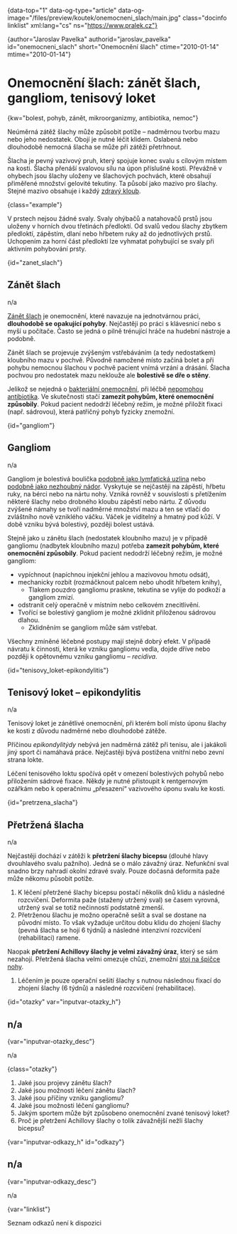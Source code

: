 
{data-top="1" data-og-type="article" data-og-image="/files/preview/koutek/onemocneni_slach/main.jpg" class="docinfo linklist" xml:lang="cs" ns="https://www.pralek.cz"}

{author="Jaroslav Pavelka" authorid="jaroslav\_pavelka" id="onemocneni\_slach" short="Onemocnění šlach" ctime="2010-01-14" mtime="2010-01-14"}

# Onemocnění šlach: zánět šlach, gangliom, tenisový loket

<!-- generated attribute kw by user_udpatekw.sh on 2019-01-10, do not edit -->

{kw="bolest, pohyb, zánět, mikroorganizmy, antibiotika, nemoc"}

Neúměrná zátěž šlachy může způsobit potíže – nadměrnou tvorbu mazu nebo jeho nedostatek. Obojí je nutné léčit klidem. Oslabená nebo dlouhodobě nemocná šlacha se může při zátěži přetrhnout.

Šlacha je pevný vazivový pruh, který spojuje konec svalu s cílovým místem na kosti. Šlacha přenáší svalovou sílu na úpon příslušné kosti. Převážně v ohybech jsou šlachy uloženy ve šlachových pochvách, které obsahují přiměřené množství gelovité tekutiny. Ta působí jako mazivo pro šlachy. Stejné mazivo obsahuje i každý [zdravý kloub][1].

{class="example"}

V prstech nejsou žádné svaly. Svaly ohýbačů a natahovačů prstů jsou uloženy v horních dvou třetinách předloktí. Od svalů vedou šlachy zbytkem předloktí, zápěstím, dlaní nebo hřbetem ruky až do jednotlivých prstů. Uchopením za horní část předloktí lze vyhmatat pohybující se svaly při aktivním pohybování prsty.

{id="zanet_slach"}

## Zánět šlach

n/a

[Zánět šlach][2] je onemocnění, které navazuje na jednotvárnou práci, **dlouhodobě se opakující pohyby**. Nejčastěji po práci s klávesnicí nebo s myší u počítače. Často se jedná o pilně trénující hráče na hudební nástroje a podobně.

Zánět šlach se projevuje zvýšeným vstřebáváním (a tedy nedostatkem) kloubního mazu v pochvě. Původně namožené místo začíná bolet a při pohybu nemocnou šlachou v pochvě pacient vnímá vrzání a drásání. Šlacha pochvou pro nedostatek mazu neklouže ale **bolestivě se dře o stěny**.

Jelikož se nejedná o [bakteriální onemocnění][3], při léčbě [nepomohou antibiotika][4]. Ve skutečnosti stačí **zamezit pohybům, které onemocnění způsobily**. Pokud pacient nedodrží léčebný režim, je možné přiložit fixaci (např. sádrovou), která patřičný pohyb fyzicky znemožní.

{id="gangliom"}

## Gangliom

n/a

Gangliom je bolestivá boulička [podobně jako lymfatická uzlina][5] nebo [podobně jako nezhoubný nádor][6]. Vyskytuje se nejčastěji na zápěstí, hřbetu ruky, na bérci nebo na nártu nohy. Vzniká rovněž v souvislosti s přetížením některé šlachy nebo drobného kloubu zápěstí nebo nártu. Z důvodu zvýšené námahy se tvoří nadměrné množství mazu a ten se vtlačí do zvláštního nově vzniklého váčku. Váček je viditelný a hmatný pod kůží. V době vzniku bývá bolestivý, později bolest ustává.

Stejně jako u zánětu šlach (nedostatek kloubního mazu) je v případě gangliomu (nadbytek kloubního mazu) potřeba **zamezit pohybům, které onemocnění způsobily**. Pokud pacient nedodrží léčebný režim, je možné gangliom:

  * vypíchnout (napíchnou injekční jehlou a mazivovou hmotu odsát),
  * mechanicky rozbít (rozmáčknout palcem nebo uhodit hřbetem knihy),
      * Tlakem pouzdro gangliomu praskne, tekutina se vylije do podkoží a gangliom zmizí.
  * odstranit celý operačně v místním nebo celkovém znecitlivění.
  * Tvořící se bolestivý gangliom je možné zklidnit přiloženou sádrovou dlahou.
      * Zklidněním se gangliom může sám vstřebat.

Všechny zmíněné léčebné postupy mají stejně dobrý efekt. V případě návratu k činnosti, která ke vzniku gangliomu vedla, dojde dříve nebo později k opětovnému vzniku gangliomu – _recidiva_.

{id="tenisovy_loket-epikondylitis"}

## Tenisový loket – epikondylitis

n/a

Tenisový loket je zánětlivé onemocnění, při kterém bolí místo úponu šlachy ke kosti z důvodu nadměrné nebo dlouhodobé zátěže.

Příčinou _epikondylitýdy_ nebývá jen nadměrná zátěž při tenisu, ale i jakákoli jiný sport či namáhavá práce. Nejčastěji bývá postižena vnitřní nebo zevní strana lokte.

Léčení tenisového loktu spočívá opět v omezení bolestivých pohybů nebo přiložením sádrové fixace. Někdy je nutné přistoupit k rentgernovým ozářkám nebo k operačnímu „přesazení“ vazivového úponu svalu ke kosti.

{id="pretrzena_slacha"}

## Přetržená šlacha

n/a

Nejčastěji dochází v zátěži k **přetržení šlachy bicepsu** (dlouhé hlavy dvouhlavého svalu pažního). Jedná se o málo závažný úraz. Nefunkční sval snadno brzy nahradí okolní zdravé svaly. Pouze dočasná deformita paže může někomu působit potíže.

  1. K léčení přetržené šlachy bicepsu postačí několik dnů klidu a následné rozcvičení. Deformita paže (stažený utržený sval) se časem vyrovná, utržený sval se totiž nečinností podstatně zmenší.
  2. Přetrženou šlachu je možno operačně sešít a sval se dostane na původní místo. To však vyžaduje určitou dobu klidu do zhojení šlachy (pevná šlacha se hojí 6 týdnů) a následné intenzivní rozcvičení (rehabilitaci) ramene.

Naopak **přetržení Achillovy šlachy je velmi závažný úraz**, který se sám nezahojí. Přetržená šlacha velmi omezuje chůzi, znemožní [stoj na špičce nohy][7].

  1. Léčením je pouze operační sešití šlachy s nutnou následnou fixací do zhojení šlachy (6 týdnů) a následné rozcvičení (rehabilitace).

{id="otazky" var="inputvar-otazky_h"}

## n/a

{var="inputvar-otazky_desc"}

n/a

{class="otazky"}

  1. Jaké jsou projevy zánětu šlach?
  2. Jaké jsou možnosti léčení zánětu šlach?
  3. Jaké jsou příčiny vzniku gangliomu?
  4. Jaké jsou možnosti léčení gangliomu?
  5. Jakým sportem může být způsobeno onemocnění zvané tenisový loket?
  6. Proč je přetržení Achillovy šlachy o tolik závažnější nežli šlachy bicepsu?

{var="inputvar-odkazy_h" id="odkazy"}

## n/a

{var="inputvar-odkazy_desc"}

n/a

{var="linklist"}

Seznam odkazů není k dispozici

 [1]: artroza
 [2]: zanet
 [3]: mikroorganizmy
 [4]: antibiotika
 [5]: lymfaticke_uzliny
 [6]: nezhoubne_nadory
 [7]: natazeni_natrzeni_svalu

